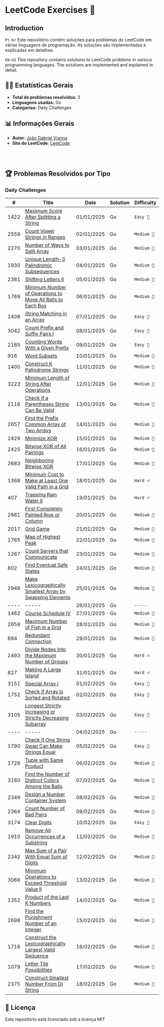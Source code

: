 # LeetCode Exercises 🚀

## Introduction
`Pt-br`
Este repositório contém soluções para problemas do LeetCode em várias linguagens de programação. As soluções são implementadas e explicadas em detalhes.

`EN-US`
This repository contains solutions to LeetCode problems in various programming languages. The solutions are implemented and explained in detail.

## 🧑‍💻 Estatísticas Gerais
- **Total de problemas resolvidos:** 3
- **Linguagens usadas:** Go
- **Categorias:** Daily Challenges


## 📊 Informações Gerais
-  **Autor**: [João Gabriel Vianna](https://www.linkedin.com/in/jo%C3%A3o-gabriel-vianna-9439ba288/)<br/>
-  **Site do LeetCode**: [LeetCode](https://leetcode.com/)

<br/><br/>

## 🏆 Problemas Resolvidos por Tipo
### Daily Challenges
| #    | Title                                                                                                                                                                | Date       | Solution | Difficulty |
| ---- | -------------------------------------------------------------------------------------------------------------------------------------------------------------------- | ---------- | -------- | ---------- |
| 1422 | [Maximum Score After Splitting a String](/solutions/daily-challenge/1422-maximum-score-after-splitting-a-string/README.md)                                           | 01/01/2025 | Go       | `Easy 👶`   |
| 2559 | [Count Vowel Strings in Ranges](/solutions/daily-challenge/2559-count-vowel-strings-in-ranges/README.md)                                                             | 02/01/2025 | Go       | `Medium 🌟` |
| 2270 | [Number of Ways to Split Array](/solutions/daily-challenge/2270-number-of-ways-to-slipt-array/README.md)                                                             | 03/01/2025 | Go       | `Medium 🌟` |
| 1930 | [Unique Length-3 Palindromic Subsequences](/solutions/daily-challenge/1930-unique-lenght-3-palindromic-subsequences/README.md)                                       | 04/01/2025 | Go       | `Medium 🌟` |
| 2381 | [Shifting Letters II](/solutions/daily-challenge/2381-shifting-Letters-II/README.md)                                                                                 | 05/01/2025 | Go       | `Medium 🌟` |
| 1769 | [Minimum Number of Operations to Move All Balls to Each Box](/solutions/daily-challenge/1769-minimun-number-of-operations-to-move-all-balls-to-each-box/README.md)   | 06/01/2025 | Go       | `Medium 🌟` |
| 1408 | [String Matching in an Array](/solutions/daily-challenge/1408-string-matching-in-an-array/README.md)                                                                 | 07/01/2025 | Go       | `Easy 👶`   |
| 3042 | [Count Prefix and Suffix Pairs I](/solutions/daily-challenge/3042-count-prefix-and-suffix-pairs-I/README.md)                                                         | 08/01/2025 | Go       | `Easy 👶`   |
| 2185 | [Counting Words With a Given Prefix](/solutions/daily-challenge/2185-counting-words-with-a-given-prefix/README.md)                                                   | 09/01/2025 | Go       | `Easy 👶`   |
| 916  | [Word Subsets](/solutions/daily-challenge/916-word-subsets/README.md)                                                                                                | 10/01/2025 | Go       | `Medium 🌟` |
| 1400 | [Construct K Palindrome Strings](/solutions/daily-challenge/1400-construct-k-palindrome-strings/README.md)                                                           | 11/01/2025 | Go       | `Medium 🌟` |
| 3223 | [Minimum Length of String After Operations](/solutions/daily-challenge/3223-minimum-length-of-string-after-operations/README.md)                                     | 12/01/2025 | Go       | `Medium 🌟` |
| 2116 | [Check if a Parentheses String Can Be Valid](/solutions/daily-challenge/2116-check-if-a-parentheses-string-can-be-valid/README.md)                                   | 13/01/2025 | Go       | `Medium 🌟` |
| 2657 | [Find the Prefix Common Array of Two Arrays](/solutions/daily-challenge/2657-find-the-prefix-common-array-of-two-arrays/README.md)                                   | 14/01/2025 | Go       | `Medium 🌟` |
| 2429 | [Minimize XOR](/solutions/daily-challenge/2429-minimize-xor/README.md)                                                                                               | 15/01/2025 | Go       | `Medium 🌟` |
| 2425 | [Bitwise XOR of All Pairings](/solutions/daily-challenge/2425-bitwise-xor-of-all-pairings/README.md)                                                                 | 16/01/2025 | Go       | `Medium 🌟` |
| 2683 | [Neighboring Bitwise XOR](/solutions/daily-challenge/2683-neighboring-bitwise-xor/README.md)                                                                         | 17/01/2025 | Go       | `Medium 🌟` |
| 1368 | [Minimum Cost to Make at Least One Valid Path in a Grid](/solutions/daily-challenge/1368-minimum-cost-to-make-at-least-one-valid-path-in-a-grid/README.md)           | 18/01/2025 | Go       | `Hard 🔥`   |
| 407  | [Trapping Rain Water II](/solutions/daily-challenge/407-trapping-rain-water-II/README.md)                                                                            | 19/01/2025 | Go       | `Hard 🔥`   |
| 2661 | [First Completely Painted Row or Column](/solutions/daily-challenge/2661-first-completely-painted-row-or-column/README.md)                                           | 20/01/2025 | Go       | `Medium 🌟` |
| 2017 | [Grid Game](/solutions/daily-challenge/2017-grid-game/README.md)                                                                                                     | 21/01/2025 | Go       | `Medium 🌟` |
| 1765 | [Map of Highest Peak](/solutions/daily-challenge/1765-map-of-highest-peak/README.md)                                                                                 | 22/01/2025 | Go       | `Medium 🌟` |
| 1267 | [Count Servers that Communicate](/solutions/daily-challenge/1267-count-servers-that-communicate/README.md)                                                           | 23/01/2025 | Go       | `Medium 🌟` |
| 802  | [Find Eventual Safe States](/solutions/daily-challenge/802-find-eventual-safe-states/README.md)                                                                      | 24/01/2025 | Go       | `Medium 🌟` |
| 2948 | [Make Lexicographically Smallest Array by Swapping Elements](/solutions/daily-challenge/2948-make-lexicographically-smallest-srray-by-swapping-elements/README.md)   | 25/01/2025 | Go       | `Medium 🌟` |
| ---- | -----                                                                                                                                                                | 26/01/2025 | Go       | `-----`    |
| 1462 | [Course Schedule IV](/solutions/daily-challenge/1462-course-schedule-IV/README.md)                                                                                   | 27/01/2025 | Go       | `Medium 🌟` |
| 2658 | [Maximum Number of Fish in a Grid](/solutions/daily-challenge/2658-maximum-number-of-fish-in-a-grid/README.md)                                                       | 28/01/2025 | Go       | `Medium 🌟` |
| 684  | [Redundant Connection](/solutions/daily-challenge/684-redundant-connection/README.md)                                                                                | 29/01/2025 | Go       | `Medium 🌟` |
| 2493 | [Divide Nodes Into the Maximum Number of Groups](/solutions/daily-challenge/2493-divide-nodes-into-the-maximum-number-of-groups/README.md)                           | 30/01/2025 | Go       | `Hard 🔥`   |
| 827  | [Making A Large Island](/solutions/daily-challenge/827-making-a-large-island/README.md)                                                                              | 31/01/2025 | Go       | `Hard 🔥`   |
| 3151 | [Special Array I](/solutions/daily-challenge/3151-special-array-I/README.md)                                                                                         | 01/02/2025 | Go       | `Easy 👶`   |
| 1752 | [Check if Array Is Sorted and Rotated](/solutions/daily-challenge/1752-check-if-array-is-sorted-and-rotated/README.md)                                               | 02/02/2025 | Go       | `Easy 👶`   |
| 3105 | [Longest Strictly Increasing or Strictly Decreasing Subarray](/solutions/daily-challenge/3105-longest-strictly-increasing-or-strictly-decreasing-subarray/README.md) | 03/02/2025 | Go       | `Easy 👶`   |
| ---- | -----                                                                                                                                                                | 04/02/2025 | Go       | `-----`    |
| 1790 | [Check if One String Swap Can Make Strings Equal](/solutions/daily-challenge/1790-check-if-one-string-swap-can-make-strings-equal/README.md)                         | 05/02/2025 | Go       | `Easy 👶`   |
| 1726 | [Tuple with Same Product](/solutions/daily-challenge/1726-Tuple-with-same-product/README.md)                                                                         | 06/02/2025 | Go       | `Medium 🌟` |
| 3160 | [Find the Number of Distinct Colors Among the Balls](/solutions/daily-challenge/3160-find-the-number-of-distinct-colors-among-the-balls/README.md)                   | 07/02/2025 | Go       | `Medium 🌟` |
| 2349 | [Design a Number Container System](/solutions/daily-challenge/2349-design-a-number-container-system/README.md)                                                       | 08/02/2025 | Go       | `Medium 🌟` |
| 2364 | [Count Number of Bad Pairs](/solutions/daily-challenge/2364-count-number-of-bad-pairs/README.md)                                                                     | 09/02/2025 | Go       | `Medium 🌟` |
| 3174 | [Clear Digits](/solutions/daily-challenge/3174-clear-digits/README.md)                                                                                               | 10/02/2025 | Go       | `Easy 👶`   |
| 1910 | [Remove All Occurrences of a Substring](/solutions/daily-challenge/1910-remove-all-occurrences-of-a-substring/README.md)                                             | 11/02/2025 | Go       | `Medium 🌟` |
| 2342 | [Max Sum of a Pair With Equal Sum of Digits](/solutions/daily-challenge/2342-max-sum-of-a-pair-with-equal-sum-of-digits/README.md)                                   | 12/02/2025 | Go       | `Medium 🌟` |
| 3066 | [Minimum Operations to Exceed Threshold Value II](/solutions/daily-challenge/3066-minimum-operations-to-exceed-threshold-value-II/README.md)                         | 13/02/2025 | Go       | `Medium 🌟` |
| 1352 | [Product of the Last K Numbers](/solutions/daily-challenge/1352-product-of-the-last-k-numbers/README.md)                                                             | 14/02/2025 | Go       | `Medium 🌟` |
| 2698 | [Find the Punishment Number of an Integer](/solutions/daily-challenge/2698-find-the-punishment-number-of-an-integer/README.md)                                       | 15/02/2025 | Go       | `Medium 🌟` |
| 1718 | [Construct the Lexicographically Largest Valid Sequence](/solutions/daily-challenge/1718-construct-the-lexicographically-largest-valid-sequence/README.md)           | 16/02/2025 | Go       | `Medium 🌟` |
| 1079 | [Letter Tile Possibilities](/solutions/daily-challenge/1079-letter-tile-possibilities/README.md)                                                                     | 17/02/2025 | Go       | `Medium 🌟` |
| 2375 | [Construct Smallest Number From DI String](/solutions/daily-challenge/2375-construct-smallest-number-from-di-string/README.md)                                       | 18/02/2025 | Go       | `Medium 🌟` |

## 📝 Licença
Este repositório está licenciado sob a licença MIT